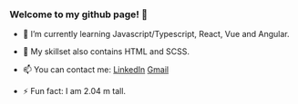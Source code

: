 ### Welcome to my github page! 👋

- 🌱 I’m currently learning Javascript/Typescript, React, Vue and Angular.

- 🧰 My skillset also contains HTML and SCSS.

- 📫 You can contact me: [LinkedIn](https://www.linkedin.com/in/gatis-celmins/) [Gmail](gatiscelmins03@gmail.com)

- ⚡ Fun fact: I am 2.04 m tall.

<!--
**berserks03/berserks03** is a ✨ _special_ ✨ repository because its `README.md` (this file) appears on your GitHub profile.

Here are some ideas to get you started:

- 🔭 I’m currently working on ...
- 🌱 I’m currently learning ...
- 👯 I’m looking to collaborate on ...
- 🤔 I’m looking for help with ...
- 💬 Ask me about ...
- 📫 How to reach me: ...
- 😄 Pronouns: ...
- ⚡ Fun fact: ...
-->
